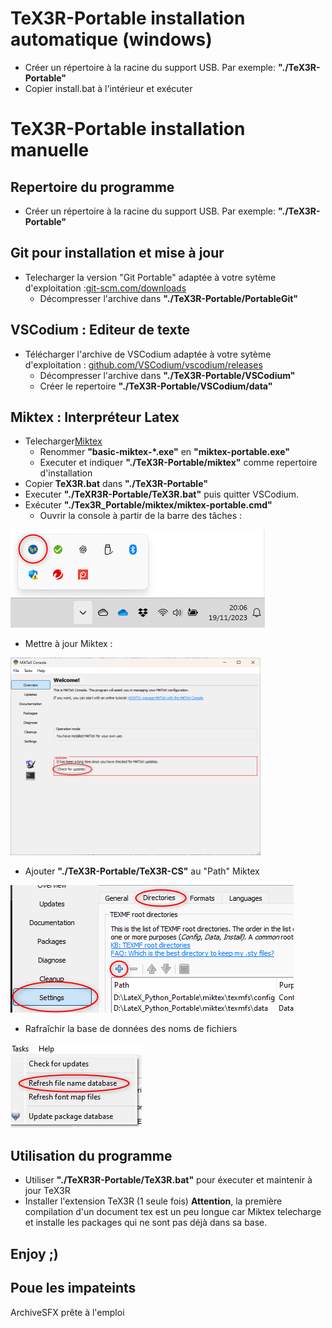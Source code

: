# TeX3R-Portable installation automatique (windows)
* Créer un répertoire à la racine du support USB. Par exemple: **"./TeX3R-Portable"**
* Copier install.bat à l'intérieur et exécuter

# TeX3R-Portable installation manuelle

## Repertoire du programme
* Créer un répertoire à la racine du support USB. Par exemple: **"./TeX3R-Portable"**

## Git pour installation et mise à jour
 
* Telecharger la version "Git Portable" adaptée à votre sytème d'exploitation :[git-scm.com/downloads](https://git-scm.com/downloads)
   * Décompresser l'archive dans **"./TeX3R-Portable/PortableGit"**

## VSCodium : Editeur de texte

* Télécharger l'archive de VSCodium adaptée à votre sytème d'exploitation :  [github.com/VSCodium/vscodium/releases](https://github.com/VSCodium/vscodium/releases)
   * Décompresser l'archive dans **"./TeX3R-Portable/VSCodium"**
   * Créer le repertoire **"./TeX3R-Portable/VSCodium/data"**

## Miktex : Interpréteur Latex
* Telecharger[Miktex](https://miktex.org/download)
   * Renommer **"basic-miktex-*.exe"** en **"miktex-portable.exe"**
   * Executer et indiquer **"./TeX3R-Portable/miktex"** comme repertoire d'installation
* Copier **TeX3R.bat** dans **"./TeX3R-Portable"**
* Executer **"./TeXR3R-Portable/TeX3R.bat"** puis quitter VSCodium.
* Exécuter **"./Tex3R_Portable/miktex/miktex-portable.cmd"**
   * Ouvrir la console à partir de la barre des tâches :

 ![](assets/images/console-miktek.png)
  
   * Mettre à jour Miktex : 

 <img src="./assets/images/update-miktex.png" width="400"/>
  
   * Ajouter **"./TeX3R-Portable/TeX3R-CS"** au "Path" Miktex
 
  ![](assets/images/path-miktex.png)

   * Rafraîchir la base de données des noms de fichiers
 
  ![](assets/images/name_database-miktex.png)

## Utilisation du programme
* Utiliser **"./TeXR3R-Portable/TeX3R.bat"** pour éxecuter et maintenir à jour TeX3R
* Installer l'extension TeX3R (1 seule fois)
**Attention**, la première compilation d'un document tex est un peu longue car Miktex telecharge et installe les packages qui ne sont pas déjà dans sa base.

## Enjoy ;) 

## Poue les impateints
ArchiveSFX prête à l'emploi
